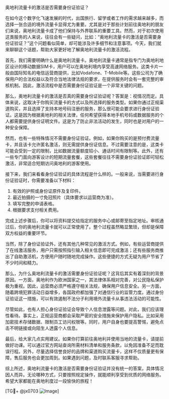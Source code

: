 奥地利流量卡的激活是否需要身份证验证？

在如今这个数字化飞速发展的时代，出国旅行、留学或者工作的需求越来越多，而选择一张合适的境外流量卡显得尤为重要。尤其是对于那些计划前往奥地利的朋友们来说，奥地利流量卡成了他们保持与外界联系的重要工具。然而，对于初次使用这类服务的人来说，往往会有一些疑问，比如：“奥地利流量卡的激活是否需要身份证验证？”这个问题看似简单，却可能涉及许多细节和注意事项。今天，我们就来聊聊这个话题，帮助大家更好地了解奥地利流量卡的激活流程。

首先，我们需要明确什么是奥地利流量卡。奥地利流量卡通常是指专门为奥地利地区设计的移动数据SIM卡，用户可以在奥地利境内享受高速网络服务。这类卡片一般由国际知名的电信运营商提供，比如Vodafone、T-Mobile等。这些公司为了确保用户的合法权益以及符合当地法律法规的要求，在提供服务时会有一套完整的审核机制。因此，激活流程中是否需要身份证验证是一个非常关键的问题。

那么，奥地利流量卡的激活是否真的需要身份证验证呢？答案是：视情况而定。具体来说，这取决于你购买流量卡的方式以及所选择的服务类型。如果你通过正规渠道购买，并且选择了支持本地号码注册的服务，那么很可能会要求进行身份证验证。这是因为根据奥地利的相关法律，任何希望获得本地手机号码或数据服务的个人都需要提供身份证明文件。这是为了防止非法活动的发生，同时也是对用户的一种安全保障。

然而，也有一些特殊情况不需要身份证验证。例如，如果你购买的是预付费流量卡，并且该卡允许匿名激活，则无需提供身份证信息。不过需要注意的是，这类卡可能会受到一定的限制，比如数据流量额度较小、通话时间有限制等。此外，还有一些专门面向游客设计的短期流量套餐，这些套餐往往不需要身份证验证即可轻松激活，非常适合短期访问奥地利的游客使用。

接下来，我们来看看身份证验证的具体流程是什么样的。一般来说，当需要进行身份证验证时，你需要准备以下材料：

1. 有效的护照或身份证原件及复印件。
2. 最近拍摄的一寸免冠照片（具体要求以运营商为准）。
3. 填写完整的申请表格。
4. 根据要求支付相关费用。

完成上述步骤后，你可以将资料提交给指定的服务中心或邮寄至指定地址。审核通过后，你的奥地利流量卡就可以正常使用了。整个过程虽然略显繁琐，但却是保障双方权益的重要环节。

当然，除了身份证验证外，还有其他几种常见的激活方式。例如，有些运营商提供了在线激活服务，用户只需按照指引输入相关信息即可完成激活；还有些服务商推出了自助激活机，方便用户随时随地完成操作。这些便捷的方式无疑为用户节省了不少时间和精力。

那么，为什么奥地利流量卡的激活需要身份证验证呢？这背后其实有着深刻的背景原因。一方面，奥地利作为欧洲国家之一，其法律体系相对完善，对公民隐私保护极为重视。因此，运营商必须严格遵守相关法规，确保用户信息安全。另一方面，随着跨境犯罪活动日益增多，各国政府都加强了对通信行业的监管力度。通过身份证验证这一措施，可以有效遏制不法分子利用境外流量卡从事违法活动的可能性。

尽管如此，也有人担心身份证验证会导致个人信息泄露等问题。对此，我们应该理性看待。事实上，正规运营商都会采取严密的安全措施来保护用户隐私。比如采用加密技术存储数据、限制员工访问权限等。同时，用户自身也要提高警惕，避免点击不明链接或向陌生人透露个人信息。

最后，给大家几点实用建议。如果你打算前往奥地利并使用当地的流量卡，请提前做好功课。可以通过官方网站查询所需材料清单和服务条款，以免因准备不足而耽误行程。另外，尽量选择信誉良好的品牌和渠道购买流量卡，这样不仅质量更有保障，售后服务也会更加周到。如果遇到问题，及时联系客服寻求帮助。

综上所述，奥地利流量卡的激活是否需要身份证验证并没有统一的答案，具体情况因人而异。无论哪种方式，只要按照规定操作，就能顺利享受到优质的网络服务。希望大家都能在奥地利度过一段愉快的旅程！

[TG💪+ @jx0703 ![Image](https://github.com/user-attachments/assets/dbca1d08-cadb-493c-b0ec-ad6f7a83f270)]